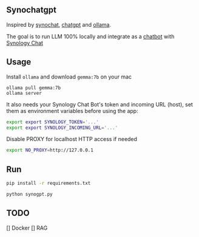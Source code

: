 
## Synochatgpt
Inspired by [synochat](https://github.com/bitcanon/synochat), [chatgpt](https://chat.openai.com) and [ollama](https://ollama.com/).

The goal is to run LLM 100% locally and integrate as a [chatbot](https://kb.synology.com/en-id/DSM/help/Chat/chat_integration?version=7#b_67) with [Synology Chat](https://www.synology.com/en-global/dsm/feature/chat)

## Usage

Install `ollama` and download `gemma:7b` on your mac
```
ollama pull gemma:7b
ollama server
```

It also needs your Synology Chat Bot's token and incoming URL (host), set them as environment variables before using the app:
```bash
export export SYNOLOGY_TOKEN='...'
export export SYNOLOGY_INCOMING_URL='...'
```

Disable PROXY for localhost HTTP access if needed
```bash
export NO_PROXY=http://127.0.0.1
```

## Run
```bash
pip install -r requirements.txt

python synogpt.py
```

## TODO
[] Docker
[] RAG
